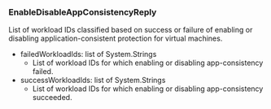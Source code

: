 ### EnableDisableAppConsistencyReply
List of workload IDs classified based on success or failure of enabling or disabling application-consistent protection for virtual machines.

- failedWorkloadIds: list of System.Strings
  - List of workload IDs for which enabling or disabling app-consistency failed.
- successWorkloadIds: list of System.Strings
  - List of workload IDs for which enabling or disabling app-consistency succeeded.
